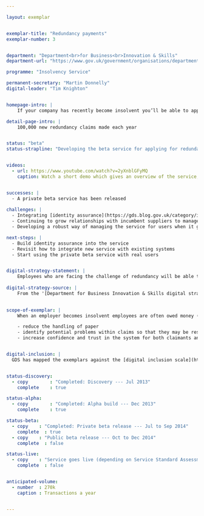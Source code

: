 ```yaml
---

layout: exemplar


exemplar-title: "Redundancy payments"
exemplar-number: 3


department: "Department<br>for Business<br>Innovation & Skills"
department-url: "https://www.gov.uk/government/organisations/department-for-business-innovation-skills"

programme: "Insolvency Service"

permanent-secretary: "Martin Donnelly"
digital-leader: "Tim Knighton"


homepage-intro: |
    If your company has recently become insolvent you’ll be able to apply for redundancy payment online

detail-page-intro: |
    100,000 new redundancy claims made each year


status: "beta"
status-strapline: "Developing the beta service for applying for redundancy payments and for compensation for loss of notice."


videos:
  - url: https://www.youtube.com/watch?v=2yXnblGFyMQ
    caption: Watch a short demo which gives an overview of the service, filmed January 2014


successes: |
  - A private beta service has been released
  
challenges: |
  - Integrating [identity assurance](https://gds.blog.gov.uk/category/id-assurance/) into our service
  - Continuing to grow relationships with incumbent suppliers to manage future releases
  - Developing a robust way of managing the service for users when it goes live

next-steps: |
  - Build identity assurance into the service   
  - Revisit how to integrate new service with existing systems
  - Start using the private beta service with real users


digital-strategy-statement: |
    Employees who are facing the challenge of redundancy will be able to apply for and access financial support from Government in a more immediate and easy to navigate manner than current channels allow, as will the insolvency practitioners administering cases.
    
digital-strategy-source: |
    From the '[Department for Business Innovation & Skills digital strategy](http://discuss.bis.gov.uk/digitalstrategy/page/7/)' --- December 2012
    

scope-of-exemplar: |
    When an employer becomes insolvent employees are often owed money (especially for redundancy pay). The Redundancy Payments Service processes claims for statutory redundancy payments, which are paid from the National Insurance Fund (NIF). The current claim process is largely paper based, which leads to unnecessary cost and increased potential for errors and delays. The scope of the exemplar is to create a digital claim process that will:

    - reduce the handling of paper
    - identify potential problems within claims so that they may be resolved more quickly
    - increase confidence and trust in the system for both claimants and insolvency practitioners


digital-inclusion: |
  GDS has mapped the exemplars against the [digital inclusion scale](https://www.gov.uk/government/publications/government-digital-inclusion-strategy/government-digital-inclusion-strategy#measuring-digital-exclusion) to help show where these services may be difficult for some people to use. [See the rating for Redundancy payments](https://www.gov.uk/government/publications/government-digital-inclusion-strategy/exemplar-services-and-identity-assurance-how-complex-they-are#redundancy-payments).


status-discovery:
  - copy        : "Completed: Discovery --- Jul 2013"
    complete    : true

status-alpha:
  - copy        : "Completed: Alpha build --- Dec 2013"
    complete    : true

status-beta:
  - copy    : "Completed: Private beta release --- Jul to Sep 2014"
    complete  : true
  - copy    : "Public beta release --- Oct to Dec 2014"
    complete  : false

status-live:
  - copy    : "Service goes live (depending on Service Standard Assessment) --- Jan to Mar 2015"
    complete  : false


anticipated-volume:
  - number  : 270k
    caption : Transactions a year


---
```


